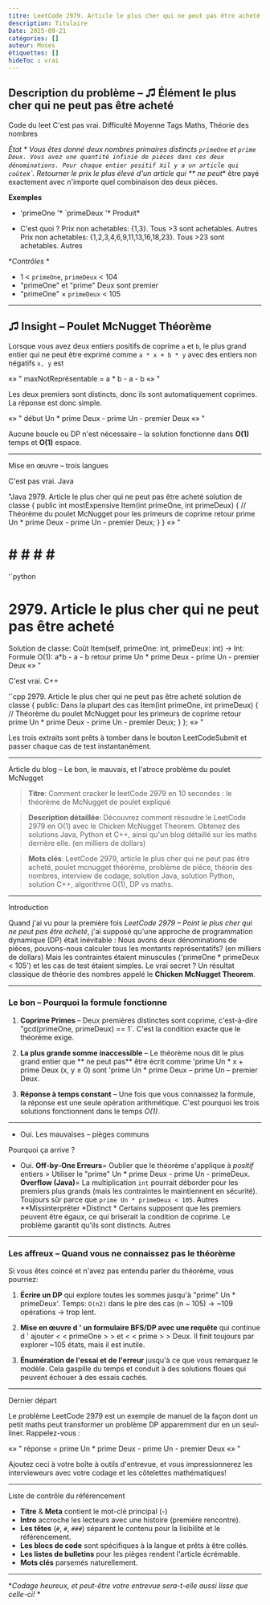```yaml
---
titre: LeetCode 2979. Article le plus cher qui ne peut pas être acheté -
description: Titulaire
Date: 2025-09-21
catégories: []
auteur: Moses
étiquettes: []
hideToc : vrai
---
```

## Description du problème – ♫ Élément le plus cher qui ne peut pas être acheté

Code du leet
C'est pas vrai.
Difficulté Moyenne
Tags Maths, Théorie des nombres

**État* *
Vous êtes donné deux nombres primaires distincts `primeOne` et `prime Deux.
Vous avez une quantité infinie de pièces dans ces deux dénominations.
Pour chaque entier positif `x` il y a un article qui coûte `x`.
Retourner le prix le plus élevé d'un article qui ** ne peut** être payé exactement avec n'importe quel
combinaison des deux pièces.

**Exemples**

* 'primeOne '* `primeDeux '* Produit*
- C'est quoi ?
Prix non achetables: {1,3}. Tous >3 sont achetables. Autres
Prix non achetables: {1,2,3,4,6,9,11,13,16,18,23}. Tous >23 sont achetables. Autres

**Contrôles* *

* 1 < `primeOne`, `primeDeux` < 104
* "primeOne" et "prime" Deux sont premier
* "primeOne" × `primeDeux` < 105

---

## ♫ Insight – Poulet McNugget Théorème

Lorsque vous avez deux entiers positifs de coprime `a` et `b`, le plus grand entier qui ne peut être exprimé comme
`a * x + b * y` avec des entiers non négatifs `x, y` est

«» "
maxNotReprésentable = a * b - a - b
«» "

Les deux premiers sont distincts, donc ils sont automatiquement coprimes.
La réponse est donc simple.

«» "
début Un * prime Deux - prime Un - premier Deux
«» "

Aucune boucle ou DP n'est nécessaire – la solution fonctionne dans **O(1)** temps et **O(1)** espace.

---

Mise en œuvre – trois langues

C'est pas vrai. Java

"Java
2979. Article le plus cher qui ne peut pas être acheté
solution de classe {
public int mostExpensive Item(int primeOne, int primeDeux) {
// Théorème du poulet McNugget pour les primeurs de coprime
retour prime Un * prime Deux - prime Un - premier Deux;
}
}
«» "

# # # # # #

'`python
# 2979. Article le plus cher qui ne peut pas être acheté
Solution de classe:
Coût Item(self, primeOne: int, primeDeux: int) -> Int:
Formule O(1): a*b - a - b
retour prime Un * prime Deux - prime Un - premier Deux
«» "

C'est vrai. C++

'`cpp
2979. Article le plus cher qui ne peut pas être acheté
solution de classe {
public:
Dans la plupart des cas Item(int primeOne, int primeDeux) {
// Théorème du poulet McNugget pour les primeurs de coprime
retour prime Un * prime Deux - prime Un - premier Deux;
}
};
«» "

Les trois extraits sont prêts à tomber dans le bouton LeetCodeSubmit et passer chaque cas de test instantanément.

---

Article du blog – Le bon, le mauvais, et l'atroce problème du poulet McNugget

> **Titre**:
> Comment cracker le leetCode 2979 en 10 secondes : le théorème de McNugget de poulet expliqué

> **Description détaillée**:
> Découvrez comment résoudre le LeetCode 2979 en O(1) avec le Chicken McNugget Theorem. Obtenez des solutions Java, Python et C++, ainsi qu'un blog détaillé sur les maths derrière elle. (en milliers de dollars)

> **Mots clés**:
> LeetCode 2979, article le plus cher qui ne peut pas être acheté, poulet mcnugget théorème, problème de pièce, théorie des nombres, interview de codage, solution Java, solution Python, solution C++, algorithme O(1), DP vs maths.

---

Introduction

Quand j'ai vu pour la première fois *LeetCode 2979 – Point le plus cher qui ne peut pas être acheté*, j'ai supposé qu'une approche de programmation dynamique (DP) était inévitable : Nous avons deux dénominations de pièces, pouvons-nous calculer tous les montants représentatifs? (en milliers de dollars)
Mais les contraintes étaient minuscules ('primeOne * primeDeux < 105') et les cas de test étaient simples.
Le vrai secret ? Un résultat classique de théorie des nombres appelé le **Chicken McNugget Theorem**.

---

### Le bon – Pourquoi la formule fonctionne

1. **Coprime Primes** – Deux premières distinctes sont coprime, c'est-à-dire "gcd(primeOne, primeDeux) == 1`.
C'est la condition exacte que le théorème exige.

2. **La plus grande somme inaccessible** – Le théorème nous dit le plus grand entier que ** ne peut pas** être écrit comme
'prime Un * x + prime Deux (x, y ≥ 0) sont
'prime Un * prime Deux – prime Un – premier Deux.

3. **Réponse à temps constant** – Une fois que vous connaissez la formule, la réponse est une seule opération arithmétique.
C'est pourquoi les trois solutions fonctionnent dans le temps *O(1)*.

---

- Oui. Les mauvaises – pièges communs

Pourquoi ça arrive ?
- Oui.
**Off‐by‐One Erreurs**= Oublier que le théorème s'applique à *positif* entiers > Utiliser le "prime" Un * prime Deux - prime Un - primeDeux.
**Overflow (Java)**= La multiplication `int` pourrait déborder pour les premiers plus grands (mais les contraintes le maintiennent en sécurité). Toujours sûr parce que `prime Un * primeDeux < 105`. Autres
**Missinterpréter *Distinct * Certains supposent que les premiers peuvent être égaux, ce qui briserait la condition de coprime. Le problème garantit qu'ils sont distincts. Autres

---

### Les affreux – Quand vous ne connaissez pas le théorème

Si vous êtes coincé et n'avez pas entendu parler du théorème, vous pourriez:

1. **Écrire un DP** qui explore toutes les sommes jusqu'à "prime" Un * primeDeux'.
Temps: `O(n2)` dans le pire des cas (n ~ 105) → ~109 opérations → trop lent.

2. **Mise en œuvre d ' un formulaire BFS/DP avec une requête** qui continue d ' ajouter < < primeOne > > et < < prime > > Deux.
Il finit toujours par explorer ~105 états, mais il est inutile.

3. **Énumération de l'essai et de l'erreur** jusqu'à ce que vous remarquez le modèle.
Cela gaspille du temps et conduit à des solutions floues qui peuvent échouer à des essais cachés.

---

Dernier départ

Le problème LeetCode 2979 est un exemple de manuel de la façon dont un petit maths peut transformer un problème DP apparemment dur en un seul-liner.
Rappelez-vous :

«» "
réponse = prime Un * prime Deux - prime Un - premier Deux
«» "

Ajoutez ceci à votre boîte à outils d'entrevue, et vous impressionnerez les intervieweurs avec votre codage et les côtelettes mathématiques!

---

Liste de contrôle du référencement

- **Titre** & **Meta** contient le mot-clé principal (-)
- **Intro** accroche les lecteurs avec une histoire (première rencontre).
- **Les têtes** (`#`, `#`, `###`) séparent le contenu pour la lisibilité et le référencement.
- **Les blocs de code** sont spécifiques à la langue et prêts à être collés.
- **Les listes de bulletins** pour les pièges rendent l'article écrémable.
- **Mots clés** parsemés naturellement.

---

**Codage heureux, et peut-être votre entrevue sera-t-elle aussi lisse que celle-ci!* *